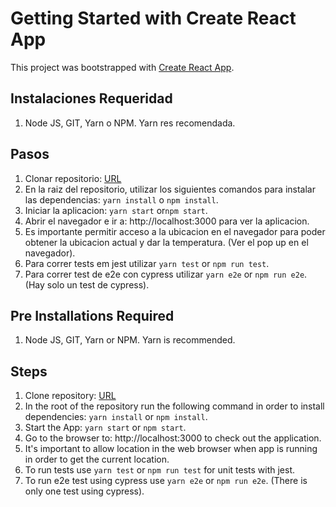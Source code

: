 # Getting Started with Create React App

This project was bootstrapped with [Create React App](https://github.com/facebook/create-react-app).

## Instalaciones Requeridad

1. Node JS, GIT, Yarn o NPM. Yarn res recomendada.

## Pasos

1. Clonar repositorio: [URL](https://github.com/Alejoboga20/react-open-weather-maap.git)
2. En la raiz del repositorio, utilizar los siguientes comandos para instalar las dependencias: `yarn install` o `npm install`.
3. Iniciar la aplicacion: `yarn start` or`npm start`.
4. Abrir el navegador e ir a: http://localhost:3000 para ver la aplicacion.
5. Es importante permitir acceso a la ubicacion en el navegador para poder obtener la ubicacion actual y dar la temperatura. (Ver el pop up en el navegador).
6. Para correr tests em jest utilizar `yarn test` or `npm run test`.
7. Para correr test de e2e con cypress utilizar `yarn e2e` or `npm run e2e`. (Hay solo un test de cypress).

## Pre Installations Required

1. Node JS, GIT, Yarn or NPM. Yarn is recommended.

## Steps

1. Clone repository: [URL](https://github.com/Alejoboga20/react-open-weather-maap.git)
2. In the root of the repository run the following command in order to install dependencies: `yarn install` or `npm install`.
3. Start the App: `yarn start` or `npm start`.
4. Go to the browser to: http://localhost:3000 to check out the application.
5. It's important to allow location in the web browser when app is running in order to get the current location.
6. To run tests use `yarn test` or `npm run test` for unit tests with jest.
7. To run e2e test using cypress use `yarn e2e` or `npm run e2e`. (There is only one test using cypress).
